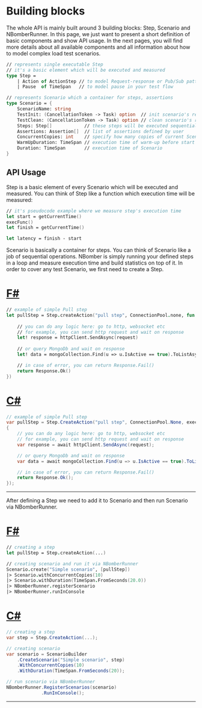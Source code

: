# Building blocks

The whole API is mainly built around 3 building blocks: Step, Scenario and NBomberRunner. In this page, we just want to present a short definition of basic components and show API usage. In the next pages, you will find more details about all available components and all information about how to model complex load test scenarios. 

```fsharp
// represents single executable Step
// it's a basic element which will be executed and measured
type Step =
    | Action of ActionStep // to model Request-response or Pub/Sub pattern
    | Pause  of TimeSpan   // to model pause in your test flow

// represents Scenario which a container for steps, assertions
type Scenario = {
    ScenarioName: string
    TestInit: (CancellationToken -> Task) option  // init scenario's resources
    TestClean: (CancellationToken -> Task) option // clean scenario's resources
    Steps: Step[]            // these steps will be executed sequentially, one by one
    Assertions: Assertion[]  // list of assertions defined by user
    ConcurrentCopies: int    // specify how many copies of current Scenario to run in parallel    
    WarmUpDuration: TimeSpan // execution time of warm-up before start bombing 
    Duration: TimeSpan       // execution time of Scenario 
}
```

## API Usage

Step is a basic element of every Scenario which will be executed and measured. You can think of Step like a function which execution time will be measured:
```fsharp
// it's pseudocode example where we measure step's execution time
let start = getCurrentTime()
execFunc()
let finish = getCurrentTime()

let latency = finish - start
```

Scenario is basically a container for steps. You can think of Scenario like a job of sequential operations. NBomber is simply running your defined steps in a loop and measure execution time and build statistics on top of it. In order to cover any test Scenario, we first need to create a Step.

# [F#](#tab/tabid-1)
```fsharp
// example of simple Pull step
let pullStep = Step.createAction("pull step", ConnectionPool.none, fun context -> task {
    
    // you can do any logic here: go to http, websocket etc    
    // for example, you can send http request and wait on response
    let! response = httpClient.SendAsync(request)
    
    // or query MongoDb and wait on response
    let! data = mongoCollection.Find(u => u.IsActive == true).ToListAsync()

    // in case of error, you can return Response.Fail()     
    return Response.Ok()    
})
```

# [C#](#tab/tabid-2)
```csharp
// example of simple Pull step
var pullStep = Step.CreateAction("pull step", ConnectionPool.None, execute: async (context) => 
{
    // you can do any logic here: go to http, websocket etc        
    // for example, you can send http request and wait on response
    var response = await httpClient.SendAsync(request);

    // or query MongoDb and wait on response
    var data = await mongoCollection.Find(u => u.IsActive == true).ToListAsync();        

    // in case of error, you can return Response.Fail()
    return Response.Ok();
});
``` 
***

After defining a Step we need to add it to Scenario and then run Scenario via NBomberRunner.

# [F#](#tab/tabid-1)
```fsharp
// creating a step
let pullStep = Step.createAction(...)

// creating scenario and run it via NBomberRunner
Scenario.create("Simple scenario", [pullStep])
|> Scenario.withConcurrentCopies(10)
|> Scenario.withDuration(TimeSpan.FromSeconds(20.0))
|> NBomberRunner.registerScenario
|> NBomberRunner.runInConsole
```

# [C#](#tab/tabid-2)
```csharp
// creating a step
var step = Step.CreateAction(...);

// creating scenario 
var scenario = ScenarioBuilder
    .CreateScenario("Simple scenario", step)
    .WithConcurrentCopies(10)
    .WithDuration(TimeSpan.FromSeconds(20));    

// run scenario via NBomberRunner
NBomberRunner.RegisterScenarios(scenario)             
             .RunInConsole();
```
***
